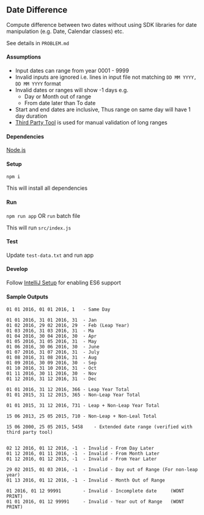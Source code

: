 ## Date Difference

Compute difference between two dates without using SDK libraries for date manipulation (e.g. Date, Calendar classes) etc.

See details in `PROBLEM.md`


#### Assumptions

* Input dates can range from year 0001 - 9999
* Invalid inputs are ignored i.e. lines in input file not matching `DD MM YYYY, DD MM YYYY` format
* Invalid dates or ranges will show -1 days e.g.
    * Day or Month out of range
    * From date later than To date
* Start and end dates are inclusive, Thus range on same day will have 1 day duration
* [Third Party Tool][] is used for manual validation of long ranges


#### Dependencies

[Node.js][]


#### Setup

`npm i`

This will install all dependencies


#### Run

`npm run app` OR `run` batch file

This will run `src/index.js`


#### Test

Update `test-data.txt` and run app


#### Develop

Follow [IntelliJ Setup] for enabling ES6 support

#### Sample Outputs

```
01 01 2016, 01 01 2016, 1	- Same Day

01 01 2016, 31 01 2016, 31	- Jan
01 02 2016, 29 02 2016, 29	- Feb (Leap Year)
01 03 2016, 31 03 2016, 31	- Ma
01 04 2016, 30 04 2016, 30	- Apr
01 05 2016, 31 05 2016, 31	- May
01 06 2016, 30 06 2016, 30	- June
01 07 2016, 31 07 2016, 31	- July
01 08 2016, 31 08 2016, 31	- Aug
01 09 2016, 30 09 2016, 30	- Sep
01 10 2016, 31 10 2016, 31	- Oct
01 11 2016, 30 11 2016, 30	- Nov
01 12 2016, 31 12 2016, 31	- Dec

01 01 2016, 31 12 2016, 366	- Leap Year Total
01 01 2015, 31 12 2015, 365	- Non-Leap Year Total

01 01 2015, 31 12 2016, 731	- Leap + Non-Leap Year Total

15 06 2013, 25 05 2015, 710	- Non-Leap + Non-Leal Total

15 06 2000, 25 05 2015, 5458    - Extended date range (verified with third party tool)


02 12 2016, 01 12 2016, -1	- Invalid - From Day Later
01 12 2016, 01 11 2016, -1	- Invalid - From Month Later
01 12 2016, 01 12 2015, -1	- Invalid - From Year Later

29 02 2015, 01 03 2016, -1	- Invalid - Day out of Range (For non-leap year)
01 13 2016, 01 12 2016, -1	- Invalid - Month Out of Range

01 2016, 01 12 99991		- Invalid - Incomplete date 	(WONT PRINT)
01 01 2016, 01 12 99991		- Invalid - Year out of Range  	(WONT PRINT)
```


[IntelliJ Setup]: https://blog.jetbrains.com/webstorm/2015/05/ecmascript-6-in-webstorm-transpiling#babelfilewatcher 
[Node.js]: https://nodejs.org/en/download/
[Third Party Tool]: https://www.timeanddate.com/date/durationresult.html?m1=6&d1=15&y1=2000&m2=5&d2=25&y2=2015&ti=on